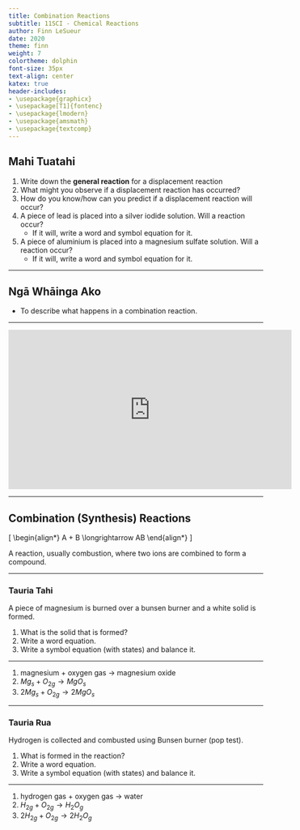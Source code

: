 ```yaml
---
title: Combination Reactions
subtitle: 11SCI - Chemical Reactions
author: Finn LeSueur
date: 2020
theme: finn
weight: 7
colortheme: dolphin
font-size: 35px
text-align: center
katex: true
header-includes:
- \usepackage{graphicx}
- \usepackage[T1]{fontenc}
- \usepackage{lmodern}
- \usepackage{amsmath}
- \usepackage{textcomp}
---
```


## Mahi Tuatahi

1. Write down the __general reaction__ for a displacement reaction
2. What might you observe if a displacement reaction has occurred?
3. How do you know/how can you predict if a displacement reaction will occur?
4. A piece of lead is placed into a silver iodide solution. Will a reaction occur?
    - If it will, write a word and symbol equation for it.
5. A piece of aluminium is placed into a magnesium sulfate solution. Will a reaction occur?
    - If it will, write a word and symbol equation for it.

---

## Ngā Whāinga Ako

- To describe what happens in a combination reaction.

---

<iframe width="560" height="315" src="https://www.youtube.com/embed/w2ydd9rJHws" frameborder="0" allow="accelerometer; autoplay; encrypted-media; gyroscope; picture-in-picture" allowfullscreen></iframe>

---

## Combination (Synthesis) Reactions

\[
\begin{align*}
    A + B \longrightarrow AB
\end{align*}
\]

A reaction, usually combustion, where two ions are combined to form a compound.

---

### Tauria Tahi

A piece of magnesium is burned over a bunsen burner and a white solid is formed.

1. What is the solid that is formed?
2. Write a word equation.
3. Write a symbol equation (with states) and balance it.

---

1. magnesium + oxygen gas $\longrightarrow$ magnesium oxide
2. $Mg_{s} + O_{2g} \longrightarrow MgO_{s}$
3. $2Mg_{s} + O_{2g} \longrightarrow 2MgO_{s}$

---

### Tauria Rua

Hydrogen is collected and combusted using Bunsen burner (pop test).

1. What is formed in the reaction?
2. Write a word equation.
3. Write a symbol equation (with states) and balance it.

---

1. hydrogen gas + oxygen gas $\longrightarrow$ water
2. $H_{2g} + O_{2g} \longrightarrow H_{2}O_{g}$
3. $2H_{2g} + O_{2g} \longrightarrow 2H_{2}O_{g}$
